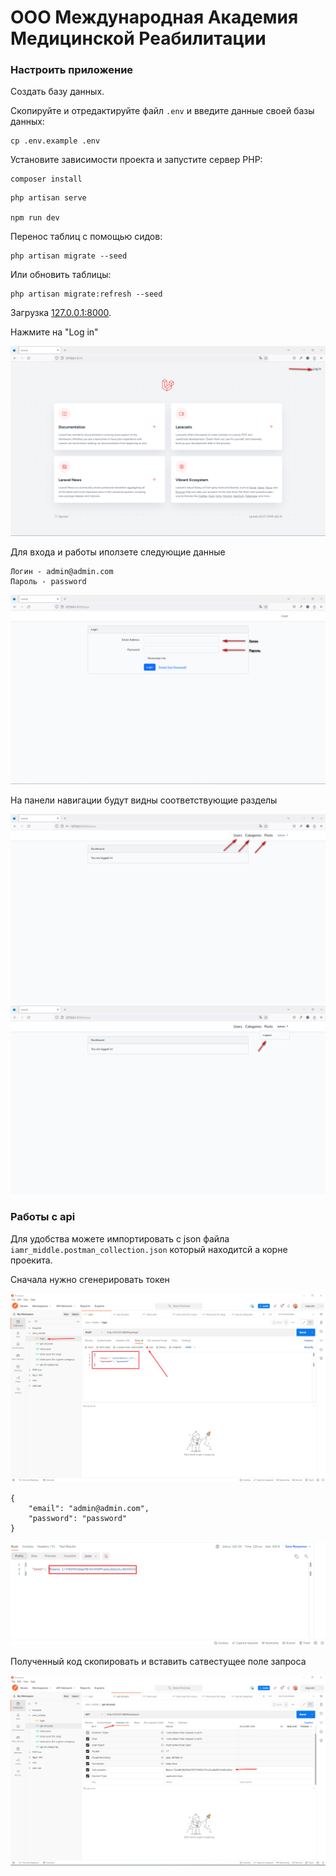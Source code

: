 # ООО Международная Академия Медицинской Реабилитации


### Настроить приложение

Создать базу данных.

Скопируйте и отредактируйте файл `.env` и введите данные своей базы данных:

```
cp .env.example .env
```

Установите зависимости проекта и запустите сервер PHP:

```
composer install
```
```
php artisan serve

npm run dev
```

Перенос таблиц с помощью сидов:

```
php artisan migrate --seed
```
Или обновить таблицы:

```
php artisan migrate:refresh --seed
```

Загрузка [127.0.0.1:8000](127.0.0.1:8000).

Нажмите на "Log in"

![](./public/assets/img/readme/first_page.png)

Для входа и работы иползете следующие данные

```
Логин - admin@admin.com
Пароль - password
```
![](./public/assets/img/readme/login_page.png)

На панели навигации будут видны соответствующие разделы

![](./public/assets/img/readme/home_page.png)
![](./public/assets/img/readme/home_page_2.png)

### Работы с api

Для удобства можете импортировать с json файла `iamr_middle.postman_collection.json` который находитсй а корне проекита.


Сначала нужно сгенерировать токен

![](./public/assets/img/readme/api_token_gen.png)


```
{
    "email": "admin@admin.com",
    "password": "password"
}
```

![](./public/assets/img/readme/api_token_gen_2.png)

Полученный код скопировать и вставить сатвестущее поле запроса

![](./public/assets/img/readme/api_token_gen_3.png)
